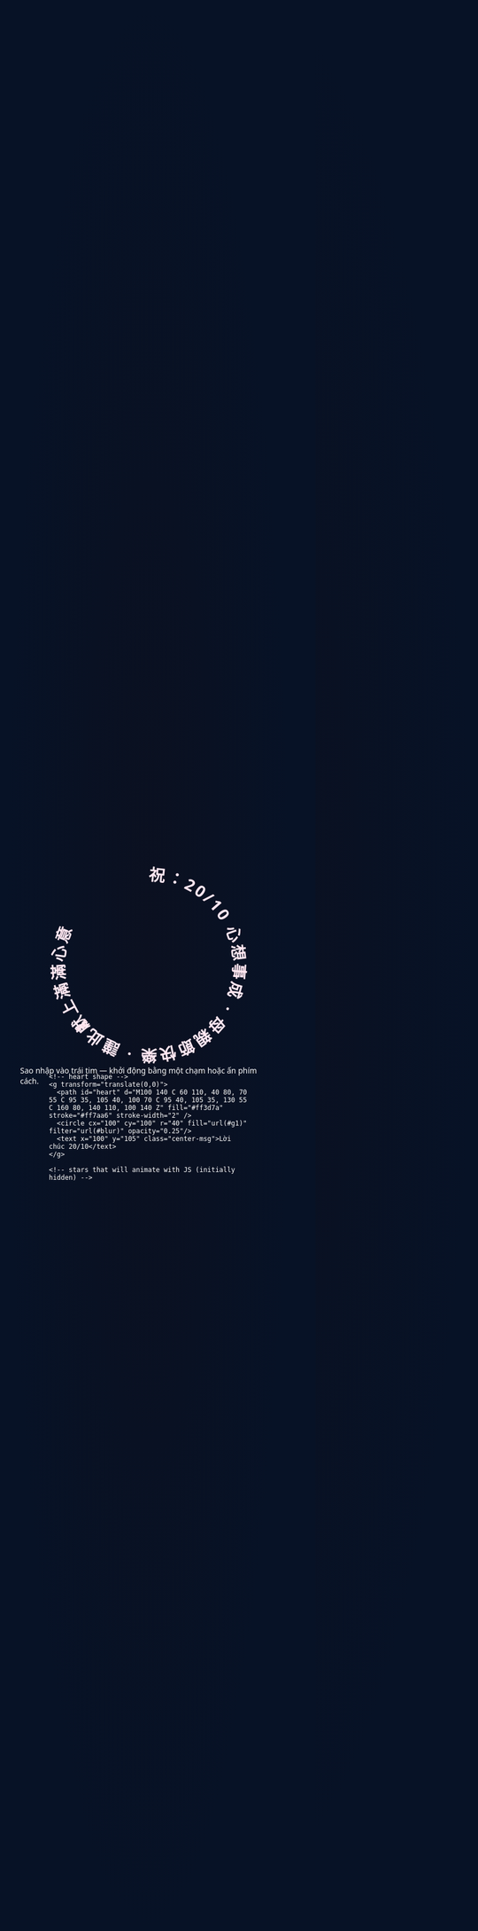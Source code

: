 <!doctype html>

<html lang="vi">
<head>
  <meta charset="utf-8" />
  <meta name="viewport" content="width=device-width,initial-scale=1" />
  <title>Lời chúc 20/10 — Trái tim bay</title>
  <style>
    html,body{height:100%;margin:0;font-family: 'Segoe UI', Roboto, system-ui, -apple-system; background: radial-gradient(#0b1020 0%, #071226 60%); color:#fff;}
    .wrap{height:100%;display:flex;align-items:center;justify-content:center;flex-direction:column;padding:20px;}
    .stage{width:360px;height:360px;position:relative}
    svg{width:100%;height:100%;display:block}
    /* text circling */
    .circle-text{font-size:16px;letter-spacing:2px;font-weight:600;fill:#ffe6f0}
    /* heart center message */
    .center-msg{font-family: Georgia, 'Times New Roman', serif; font-size:22px; text-anchor:middle; fill:#fff}
    /* star particles */
    .star{fill:#fff;opacity:0.9}
    /* animation keyframes */
    @keyframes rise {
      0%{transform:translateY(0) scale(1);opacity:1}
      100%{transform:translateY(-260px) scale(0.5);opacity:0}
    }
    .particle{position:absolute;left:50%;top:50%;width:8px;height:8px;border-radius:50%;background:#fff;opacity:0;transform:translate(-50%,-50%);} 
    /* different trajectories */
    .p1{animation:rise 2.2s cubic-bezier(.2,.9,.3,1) forwards; animation-delay:0.2s}
    .p2{animation:rise 2.6s cubic-bezier(.15,.85,.25,1) forwards; animation-delay:0.4s}
    .p3{animation:rise 1.9s cubic-bezier(.25,.8,.3,1) forwards; animation-delay:0.6s}
    .p4{animation:rise 2.4s cubic-bezier(.3,.7,.2,1) forwards; animation-delay:0.8s}/* small sparkle */
.spark{width:4px;height:4px;border-radius:50%;position:absolute;background:#fff;opacity:0;transform:translate(-50%,-50%)}
.spark.animate{animation:rise 1.5s ease-out forwards}

/* instruction */
.hint{margin-top:14px;opacity:0.85;font-size:14px}

/* make the path-text rotate slowly */
.rotor{transform-origin:50% 50%; animation:spin 10s linear infinite}
@keyframes spin {from{transform:rotate(0deg)} to{transform:rotate(360deg)}}

/* responsive */
@media (min-width:700px){.stage{width:520px;height:520px}}

  </style>
</head>
<body>
  <div class="wrap">
    <div class="stage" id="stage">
      <svg viewBox="0 0 200 200" preserveAspectRatio="xMidYMid meet">
        <!-- decorative glow -->
        <defs>
          <radialGradient id="g1" cx="50%" cy="40%">
            <stop offset="0%" stop-color="#ff9ccf" stop-opacity="0.9" />
            <stop offset="60%" stop-color="#59124a" stop-opacity="0.06" />
            <stop offset="100%" stop-color="#000" stop-opacity="0" />
          </radialGradient>
          <filter id="blur"><feGaussianBlur stdDeviation="6" /></filter>
        </defs><!-- circular path for text -->
    <g class="rotor">
      <path id="circlePath" d="M100,15 a85,85 0 1,1 0,170 a85,85 0 1,1 0,-170" fill="none" />
      <text class="circle-text">
        <textPath href="#circlePath" startOffset="0%">  祝：20/10 心想事成 · 母親節快樂 · 謹此獻上滿滿心意   </textPath>
      </text>
    </g>

    <!-- heart shape -->
    <g transform="translate(0,0)">
      <path id="heart" d="M100 140 C 60 110, 40 80, 70 55 C 95 35, 105 40, 100 70 C 95 40, 105 35, 130 55 C 160 80, 140 110, 100 140 Z" fill="#ff3d7a" stroke="#ff7aa6" stroke-width="2" />
      <circle cx="100" cy="100" r="40" fill="url(#g1)" filter="url(#blur)" opacity="0.25"/>
      <text x="100" y="105" class="center-msg">Lời chúc 20/10</text>
    </g>

    <!-- stars that will animate with JS (initially hidden) -->
  </svg>
</div>

<div class="hint">Sao nhập vào trái tim — khởi động bằng một chạm hoặc ấn phím cách.</div>

  </div>  <script>
    // tạo các ngôi sao (particles)
    const stage = document.getElementById('stage');
    function makeStar(x,y,cls){
      const s = document.createElement('div');
      s.className = 'particle ' + cls;
      s.style.left = (50 + x) + '%';
      s.style.top = (50 + y) + '%';
      s.style.width = (6 + Math.random()*8) + 'px';
      s.style.height = s.style.width;
      s.style.background = '#fff';
      s.style.borderRadius = '50%';
      stage.appendChild(s);
      // random left/right drift using transform
      const dx = (Math.random()*160 - 80);
      s.animate([
        {transform: 'translate(-50%,-50%) translateX(0px) translateY(0px) scale(1)', opacity:1},
        {transform: `translate(-50%,-50%) translateX(${dx}px) translateY(-260px) scale(0.5)`, opacity:0}
      ], {duration: 1800 + Math.random()*900, easing: 'cubic-bezier(.2,.9,.3,1)', fill: 'forwards'});
      setTimeout(()=>s.remove(), 3500);
    }

    function burst(){
      // make many small stars in a burst from around heart
      for(let i=0;i<18;i++){
        const angle = Math.random()*Math.PI*2;
        const radius = 10 + Math.random()*18;
        const x = Math.cos(angle)*radius/1.6; // percent offsets
        const y = Math.sin(angle)*radius/1.6;
        makeStar(x,y,'p'+(1+Math.floor(Math.random()*4)));
      }
    }

    // circle text will rotate already via CSS. We'll animate the heart text flying like stars into heart
    // on click or spacebar, run the sequence: circle rotate (already), then burst, then small hearts fly up

    window.addEventListener('click', ()=>start());
    window.addEventListener('keydown',(e)=>{ if(e.code==='Space') start();});

    let started=false;
    function start(){
      if(started) return; started=true;
      // quick pulse of heart
      const heart = document.querySelector('#heart');
      heart.animate([
        {transform:'scale(1)'}, {transform:'scale(1.08)'}, {transform:'scale(0.96)'}, {transform:'scale(1)'}
      ], {duration:700, iterations:1, easing:'ease-out'});

      // circular text speed up then normal
      const rotor = document.querySelector('.rotor');
      rotor.style.animationDuration='4s';
      setTimeout(()=>{ rotor.style.animationDuration='10s'; },1200);

      // burst stars repeatedly
      let times=0;
      const t = setInterval(()=>{ burst(); times++; if(times>6){ clearInterval(t); started=false;} }, 420);
    }

    // accessibility: autoplay a small burst when page loads on mobile (user gesture policies vary)
    window.addEventListener('load', ()=>{ /* no autoplay to respect policies */ });
  </script></body>
</html>
